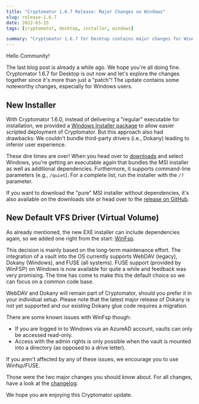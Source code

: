 ```yaml
---
title: "Cryptomator 1.6.7 Release: Major Changes on Windows"
slug: release-1.6.7
date: 2022-03-25
tags: [cryptomator, desktop, installer, windows]

summary: "Cryptomator 1.6.7 for Desktop contains major changes for Windows users: A new installer and an additional driver."
---
```

Hello Community!

The last blog post is already a while ago. We hope you're all doing fine. Cryptomator 1.6.7 for Desktop is out now and let's explore the changes together since it's more than just a "patch"! The update contains some noteworthy changes, especially for Windows users.

## New Installer
With Cryptomator 1.6.0, instead of delivering a "regular" executable for installation, we provided a [Windows Installer package](https://en.wikipedia.org/wiki/Windows_Installer) to allow easier scripted deployment of Cryptomator. But this approach also had drawbacks: We couldn't bundle third-party drivers (i.e., Dokany) leading to inferior user experience.

These dire times are over! When you head over to [downloads](/downloads/) and select Windows, you're getting an executable again that bundles the MSI installer as well as additional dependencies. Furthermore, it supports command-line parameters (e.g., `/quiet`). For a complete list, run the installer with the `/?` parameter.

If you want to download the "pure" MSI installer without dependencies, it's also available on the downloads site or head over to the [release on GitHub](https://github.com/cryptomator/cryptomator/releases/tag/1.6.7).

## New Default VFS Driver (Virtual Volume)
As already mentioned, the new EXE installer can include dependencies again, so we added one right from the start: [WinFsp](https://winfsp.dev/).

This decision is mainly based on the long-term maintenance effort. The integration of a vault into the OS currently supports WebDAV (legacy), Dokany (Windows), and FUSE (all systems). FUSE support (provided by WinFSP) on Windows is now available for quite a while and feedback was very promising. The time has come to make this the default choice so we can focus on a common code base.

WebDAV and Dokany will remain part of Cryptomator, should you prefer it in your individual setup. Please note that the latest major release of Dokany is not yet supported and our existing Dokany glue code requires a migration.

There are some known issues with WinFsp though:
- If you are logged in to Windows via an AzureAD account, vaults can only be accessed read-only.
- Access with the admin rights is only possible when the vault is mounted into a directory (as opposed to a drive letter).

If you aren't affected by any of these issues, we encourage you to use Winfsp/FUSE.

Those were the two major changes you should know about. For all changes, have a look at the [changelog](https://github.com/cryptomator/cryptomator/releases/tag/1.6.7).

We hope you are enjoying this Cryptomator update.
